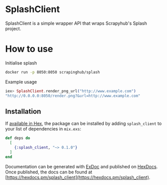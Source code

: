 # SplashClient

SplashClient is a simple wrapper API that wraps Scrapyhub's Splash project.

# How to use

Initialise splash

```bash
docker run -p 8050:8050 scrapinghub/splash
```

Example usage

```elixir
iex> SplashClient.render_png_url("http://www.example.com")
"http://0.0.0.0:8050/render.png?&url=http://www.example.com"
```

## Installation

If [available in Hex](https://hex.pm/docs/publish), the package can be installed
by adding `splash_client` to your list of dependencies in `mix.exs`:

```elixir
def deps do
  [
    {:splash_client, "~> 0.1.0"}
  ]
end
```

Documentation can be generated with [ExDoc](https://github.com/elixir-lang/ex_doc)
and published on [HexDocs](https://hexdocs.pm). Once published, the docs can
be found at [https://hexdocs.pm/splash_client](https://hexdocs.pm/splash_client).

